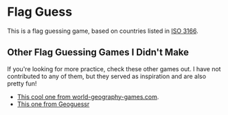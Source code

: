 # Flag Guess

This is a flag guessing game, based on countries listed in [ISO 3166](https://www.iso.org/iso-3166-country-codes.html).

## Other Flag Guessing Games I Didn't Make

If you're looking for more practice, check these other games out. I have not contributed to any of them, but they served as inspiration and are also pretty fun!

- [This cool one from world-geography-games.com](https://world-geography-games.com/en/flags_world.html).
- [This one from Geoguessr](https://www.geoguessr.com/seterra/en/fl/2008)
